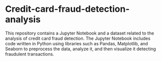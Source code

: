 # Credit-card-fraud-detection-analysis
This repository contains a Jupyter Notebook and a dataset related to the analysis of credit card fraud detection. The Jupyter Notebook includes code written in Python using libraries such as Pandas, Matplotlib, and Seaborn to preprocess the data, analyze it, and then visualize it detecting fraudulent transactions.
